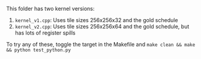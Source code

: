 

This folder has two kernel versions: 
1. ```kernel_v1.cpp```: Uses tile sizes 256x256x32 and the gold schedule
2. ```kernel_v2.cpp```: Uses tile sizes 256x256x64 and the gold schedule, but has lots of register spills


To try any of these, toggle the target in the Makefile and ```make clean && make && python test_python.py```



